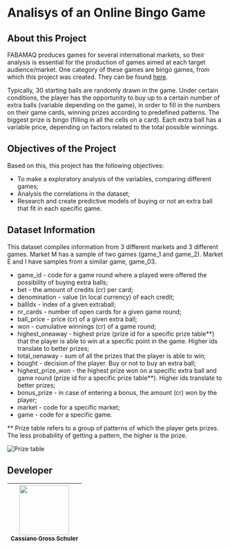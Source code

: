 # Analisys of an Online Bingo Game

## About this Project
FABAMAQ produces games for several international markets, so their analysis is essential for the production of games aimed at each target audience/market.
One category of these games are bingo games, from which this project was created. They can be found [here](https://fbm.digital/1#bingo "FBMDS - Video Bingo").

Typically, 30 starting balls are randomly drawn in the game. Under certain conditions, the player has the opportunity to buy up to a certain number of extra balls (variable depending on the game), in order to fill in the numbers on their game cards, winning prizes according to predefined patterns. The biggest prize is bingo (filling in all the cells on a card). Each extra ball has a variable price, depending on factors related to the total possible winnings.

## Objectives of the Project
Based on this, this project has the following objectives:
- To make a exploratory analysis of the variables, comparing different games;
- Analysis the correlations in the dataset;
- Research and create predictive models of buying or not an extra ball that fit in each specific game.

## Dataset Information
This dataset compiles information from 3 different markets and 3 different games. Market M has a sample of two games (game_1 and game_2). Market E and I have samples from a similar game, game_03.

- game_id           - code for a game round where a played were offered the possibility of buying extra balls;
- bet               - the amount of credits (cr) per card;
- denomination      - value (in local currency) of each credit;
- ballIdx           - index of a given extraball;
- nr_cards          - number of open cards for a given game round;
- ball_price        - price (cr) of a given extra ball;
- won               - cumulative winnings (cr) of a game round;
- highest_oneaway   - highest prize (prize id for a specific prize table**) that the player is able to win at a specific point in the game. Higher ids translate to better prizes;
- total_oenaway     - sum of all the prizes that the player is able to win;
- bought            - decision of the player. Buy or not to buy an extra ball;
- highest_prize_won - the highest prize won on a specific extra ball and game round (prize id for a specific prize table**). Higher ids translate to better prizes;
- bonus_prize       - in case of entering a bonus, the amount (cr) won by the player;
- market            - code for a specific market;
- game              - code for a specific game.

** Prize table refers to a group of patterns of which the player gets prizes. The less probability of getting a pattern, the higher is the prize.

![Prize table](https://github.com/Zorug/Projetos_Completos/blob/master/Bingo_Projet/prize_table.png?raw=true)

## Developer
| [<img src="https://avatars.githubusercontent.com/u/54179576?v=4" width=115><br><sub>Cassiano Gross Schuler</sub>](https://github.com/Zorug) | 
| :---: |
